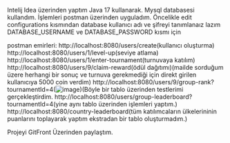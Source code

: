 Intelij Idea üzerinden yaptım Java 17 kullanarak.
Mysql databasesi kullandım.
İşlemleri postman üzerinden uyguladım.
Öncelikle edit configurations kısmından database kullanıcı adı ve şifreyi tanımlanaız lazım
DATABASE_USERNAME ve DATABASE_PASSWORD kısmı için

postman emirleri:
http://localhost:8080/users/create(kullanıcı oluşturma)
http://localhost:8080/users/1/level-up(seviye atlama)
http://localhost:8080/users/1/enter-tournament(turnuvaya katılım)
http://localhost:8080/users/9/claim-reward(ödül dağıtımı)(mailde sorduğum üzere herhangi bir sonuç ve turnuva gerekmediği için direkt girilen kullanıcıya 5000 coin verdim)
http://localhost:8080/users/9/group-rank?tournamentId=4(![image](https://github.com/semihhasal/dreamgames/assets/72083198/f19979c3-96ed-4316-a7e1-0c4ca7abec4f))(Böyle bir tablo üzerinden testlerimi gerçekleştirdim.
http://localhost:8080/users/group-leaderboard?tournamentId=4(yine aynı tablo üzerinden işlemleri yaptım.)
http://localhost:8080/country-leaderboard(tüm katılımcaların ülkelerininin puanlarını toplayarak yaptım ekstradan bir tablo oluşturmadım.)




Projeyi GitFront Üzerinden paylaştım.

